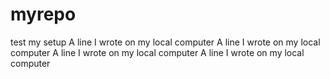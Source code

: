 # myrepo
test my setup
A line I wrote on my local computer
A line I wrote on my local computer
A line I wrote on my local computer
A line I wrote on my local computer

